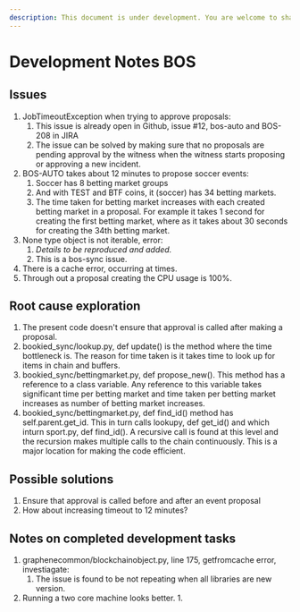 ```yaml
---
description: This document is under development. You are welcome to share your thoughts.
---
```


# Development Notes BOS

## Issues

1. JobTimeoutException when trying to approve proposals:
   1. This issue is already open in Github, issue \#12, bos-auto and BOS-208 in JIRA
   2. The issue can be solved by making sure that no proposals are pending approval by the witness when the witness starts proposing or approving a new incident.
2. BOS-AUTO takes about 12 minutes to propose soccer events: 
   1. Soccer has 8 betting market groups
   2. And with TEST and BTF coins, it \(soccer\) has 34 betting markets. 
   3. The time taken for betting market increases with each created betting market in a proposal. For example it takes 1 second for creating the first betting market, where as it takes about 30 seconds for creating the 34th betting market.
3. None type object is not iterable, error:
   1. _Details to be reproduced and added._
   2. This is a bos-sync issue.
4. There is a cache error, occurring at times.
5. Through out a proposal creating the CPU usage is 100%. 

## Root cause exploration

1. The present code doesn't ensure that approval is called after making a proposal. 
2. bookied\_sync/lookup.py, def update\(\) is the method where the time bottleneck is. The reason for time taken is it takes time to look up for items in chain and buffers.
3. bookied\_sync/bettingmarket.py, def propose\_new\(\). This method has a reference to a class variable. Any reference to this variable takes significant time per betting market and time taken per betting market increases as number of betting market increases.
4. bookied\_sync/bettingmarket.py, def find\_id\(\) method has self.parent.get\_id. This in turn calls lookupy, def get\_id\(\) and which inturn sport.py, def find\_id\(\). A recursive call is found at this level and the recursion makes multiple calls to the chain continuously. This is a major location for making the code efficient.

## Possible solutions

1. Ensure that approval is called before and after an event proposal
2. How about increasing timeout to 12 minutes?

## Notes on completed development tasks

1. graphenecommon/blockchainobject.py, line 175, getfromcache error, investiagate:  
   1. The issue is found to be not repeating when all libraries are new version.
2. Running a two core machine looks better.
   1. 



